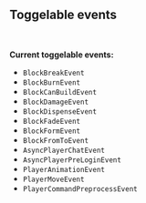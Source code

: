 ## Toggelable events
<br>

**Current toggelable events:**
* `BlockBreakEvent`
* `BlockBurnEvent`
* `BlockCanBuildEvent`
* `BlockDamageEvent`
* `BlockDispenseEvent`
* `BlockFadeEvent`
* `BlockFormEvent`
* `BlockFromToEvent`
* `AsyncPlayerChatEvent`
* `AsyncPlayerPreLoginEvent`
* `PlayerAnimationEvent`
* `PlayerMoveEvent`
* `PlayerCommandPreprocessEvent`
  <br>
